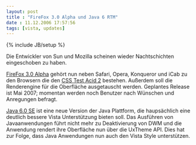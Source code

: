 ```yaml
---
layout: post
title : "FireFox 3.0 Alpha und Java 6 RTM"
date : 11.12.2006 17:57:56
tags: [vista, updates]
---
```

{% include JB/setup %}

Die Entwickler von Sun und Mozilla scheinen wieder Nachtschichten eingeschoben zu haben.

[FireFox 3.0 Alpha](http://ftp.mozilla.org/pub/mozilla.org/firefox/nightly/latest-trunk/) gehört nun neben Safari, Opera, Konqueror und iCab zu den Browsern die den [CSS Test Acid 2](http://www.webstandards.org/action/acid2/) bestehen. Außerdem soll die Renderengine für die Oberfläche ausgetauscht werden. Geplantes Release ist Mai 2007; momentan werden noch Benutzer nach Wünschen und Anregungen befragt.

[Java 6.0 SE](http://java.sun.com/javase/downloads/index.jsp) ist eine neue Version der Java Plattform, die haupsächlich eine deutlich bessere Vista Unterstützung bieten soll. Das Ausführen von Javaanwendungen führt nicht mehr zu Deaktivierung von DWM und die Anwendung rendert ihre Oberfläche nun über die UxTheme API. Dies hat zur Folge, dass Java Anwendungen nun auch den Vista Style unterstützen.
